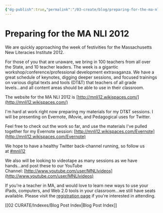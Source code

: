 ```yaml
---
{"dg-publish":true,"permalink":"/03-create/blog/preparing-for-the-ma-nli-2012/","title":"Preparing for the MA NLI 2012","tags":["edtech","education","icts","ipads","literacy","new-literacies","technology"]}
---
```


# Preparing for the MA NLI 2012

We are quickly approaching the week of festivities for the Massachusetts New Literacies Institute 2012.

For those of you that are unaware, we bring in 100 teachers from all over the State, and 10 teacher leaders. The week is a gigantic workshop/conference/professional development extravaganza. We have a great schedule of keynotes, digging deeper sessions, and focused trainings on various digital texts and tools (DT&T) that teachers of all grade levels...and all content areas should be able to use in their classroom.

The website for the MA NLI 2012 is [http://mnli12.wikispaces.com/](http://mnli12.wikispaces.com/)

I'm hard at work right now preparing my materials for my DT&T sessions. I will be presenting on Evernote, iMovie, and Pedagogical uses for Twitter.

Feel free to check out the work so far, and use the materials I've pulled together for my Evernote session: [http://mnli12.wikispaces.com/Evernote](http://mnli12.wikispaces.com/Evernote)

We hope to have a healthy Twitter back-channel running, so follow us at [#mnli12](https://twitter.com/#!/search/realtime/%23mnli12)

We also will be looking to videotape as many sessions as we have hands...and post these to our YouTube Channel: [http://www.youtube.com/user/MNLIvideos](http://www.youtube.com/user/MNLIvideos)

If you're a teacher in MA, and would love to learn new ways to use your iPads, computers, and Web 2.0 tools in your classroom...we still have seats available. Please visit the [registration page](http://mnli12.wikispaces.com/Registration) if you're interested in attending.

[[02 CURATE/Indexes/Blog Post Index\|Blog Post Index]]